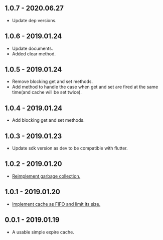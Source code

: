 ## 1.0.7 - 2020.06.27

* Update dep versions.

## 1.0.6 - 2019.01.24

* Update documents.
* Added clear method.

## 1.0.5 - 2019.01.24

* Remove blocking get and set methods.
* Add method to handle the case when get and set are fired at the same time(and cache will be set twice).

## 1.0.4 - 2019.01.24

* Add blocking get and set methods.

## 1.0.3 - 2019.01.23

* Update sdk version as dev to be compatible with flutter.


## 1.0.2 - 2019.01.20

* [Reimplement garbage collection.](https://github.com/guojiex/expire_cache/issues/2)

## 1.0.1 - 2019.01.20

* [Implement cache as FIFO and limit its size.](https://github.com/guojiex/expire_cache/issues/1)

## 0.0.1 - 2019.01.19

* A usable simple expire cache.
